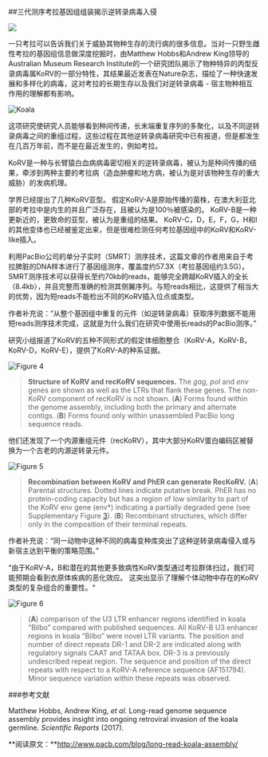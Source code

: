 ##三代测序考拉基因组组装揭示逆转录病毒入侵

![](https://ws1.sinaimg.cn/large/006tKfTcgy1fmcl99u5i4j30l40b1jtl.jpg)

一只考拉可以告诉我们关于威胁其物种生存的流行病的很多信息。当对一只野生雌性考拉的基因组信息做深度挖掘时，由Matthew Hobbs和Andrew King领导的Australian Museum Research Institute的一个研究团队揭示了物种特异的丙型反录病毒属KoRV的一部分特性，其结果最近发表在Nature杂志，描绘了一种快速发展和多样化的病毒，这对考拉的长期生存以及我们对逆转录病毒 - 宿主物种相互作用的理解都有影响。

![Koala](http://www.pacb.com/wp-content/uploads/koala-1313374_960_720-300x225.png)

这项研究使研究人员能够看到种间传递，长末端重复序列的多聚化，以及不同逆转录病毒之间的重组过程，这些过程在其他逆转录病毒研究中已有报道，但是都发生在几百万年前，而不是在最近发生的，例如考拉。

KoRV是一种与长臂猿白血病病毒密切相关的逆转录病毒，被认为是种间传播的结果，牵涉到两种主要的考拉病（造血肿瘤和地方病，被认为是对该物种生存的重大威胁）的发病机理。

学界已经提出了几种KoRV亚型。 假定KoRV-A是原始传播的菌株，在澳大利亚北部的考拉中是内生的并且广泛存在，且被认为是100％被感染的。 KoRV-B是一种更新近的，更致命的亚型，被认为是重组的结果。 KoRV-C，D，E，F，G，H和I的其他变体也已经被鉴定出来，但是很难检测任何考拉基因组中的KoRV和KoRV-like插入。

利用PacBio公司的单分子实时（SMRT）测序技术，这篇文章的作者用来自于考拉脾脏的DNA样本进行了基因组测序，覆盖度约57.3X（考拉基因组约3.5G）。SMRT测序技术可以获得长至约70kb的reads，能够完全跨越KoRV插入的全长（8.4kb），并且完整而准确的检测其侧翼序列。与短reads相比，这提供了相当大的优势，因为短reads不能检出不同的KoRV插入位点或类型。

作者补充说：“从整个基因组中重复的元件（如逆转录病毒）获取序列数据不能用短reads测序技术完成，这就是为什么我们在研究中使用长reads的PacBio测序。”

研究小组报道了KoRV的五种不同形式的假定体细胞整合（KoRV-A，KoRV-B，KoRV-D，KoRV-E），提供了KoRV-A的种系证据。

![Figure 4](https://ws3.sinaimg.cn/large/006tKfTcgy1fmclgp7e11j30p00cvtam.jpg)

>**Structure of KoRV and recKoRV sequences.** The *gag, pol* and *env* genes are shown as well as the LTRs that flank these genes. The non-KoRV component of recKoRV is not shown. (**A**) Forms found within the genome assembly, including both the primary and alternate contigs. (**B**) Forms found only within unassembled PacBio long sequence reads.

他们还发现了一个内源重组元件（recKoRV），其中大部分KoRV蛋白编码区被替换为一个古老的内源逆转录元件。

![Figure 5](https://ws1.sinaimg.cn/large/006tKfTcgy1fmclhjc9n5j30p00jl0ti.jpg)

>**Recombination between KoRV and PhER can generate RecKoRV.** (**A**) Parental structures. Dotted lines indicate putative break. PhER has no protein-coding capacity but has a region of low similarity to part of the KoRV env gene (env*) indicating a partially degraded gene (see Supplementary Figure [3](https://www.nature.com/articles/s41598-017-16171-1#MOESM2)). (**B**) Recombinant structures, which differ only in the composition of their terminal repeats.

作者补充说：“同一动物中这种不同的病毒变种库突出了这种逆转录病毒侵入或与新宿主达到平衡的策略范围。”

“由于KoRV-A，B和潜在的其他更多致病性KoRV类型通过考拉群体扫过，我们可能预期会看到衣原体疾病的恶化效应。 这突出显示了理解个体动物中存在的KoRV类型的复杂组合的重要性。“

![Figure 6](https://ws2.sinaimg.cn/large/006tKfTcly1fmclijqxu6j30p00ardh1.jpg)

>(**A**) comparison of the U3 LTR enhancer regions identified in koala “Bilbo” compared with published sequences. All KoRV-B U3 enhancer regions in koala “Bilbo” were novel LTR variants. The position and number of direct repeats DR-1 and DR-2 are indicated along with regulatory signals CAAT and TATAA box. DR-3 is a previously undescribed repeat region. The sequence and position of the direct repeats with respect to a KoRV-A reference sequence (AF151794). Minor sequence variation within these repeats was observed.

###参考文献

Matthew Hobbs, Andrew King, *et al*. Long-read genome sequence assembly provides insight into ongoing retroviral invasion of the koala germline. *Scientific Reports* (2017).

**阅读原文：**http://www.pacb.com/blog/long-read-koala-assembly/